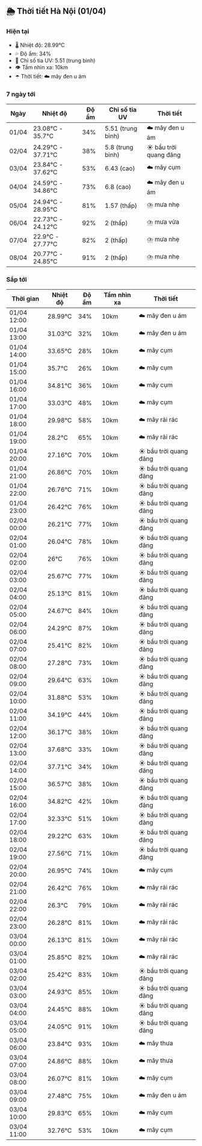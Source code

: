 ## 🌦️ Thời tiết Hà Nội (01/04)

### Hiện tại

- 🌡️ Nhiệt độ: 28.99℃
- 💦 Độ ẩm: 34%
- 🌟 Chỉ số tia UV: 5.51 (trung bình)
- 👁️ Tầm nhìn xa: 10km
- ☂️ Thời tiết: ☁️ mây đen u ám

### 7 ngày tới

| Ngày | Nhiệt độ | Độ ẩm | Chỉ số tia UV | Thời tiết |
| --- | --- | --- | --- | --- |
| 01/04 | 23.08℃ - 35.7℃ | 34% | 5.51 (trung bình) | ☁️ mây đen u ám |
| 02/04 | 24.29℃ - 37.71℃ | 38% | 5.8 (trung bình) | ☀️ bầu trời quang đãng |
| 03/04 | 23.84℃ - 37.62℃ | 53% | 6.43 (cao) | ☁️ mây cụm |
| 04/04 | 24.59℃ - 34.86℃ | 73% | 6.8 (cao) | ☁️ mây đen u ám |
| 05/04 | 24.94℃ - 28.95℃ | 81% | 1.57 (thấp) | ⛈️ mưa nhẹ |
| 06/04 | 22.73℃ - 24.12℃ | 92% | 2 (thấp) | ⛈️ mưa vừa |
| 07/04 | 22.9℃ - 27.77℃ | 82% | 2 (thấp) | ⛈️ mưa nhẹ |
| 08/04 | 20.77℃ - 24.85℃ | 91% | 2 (thấp) | ⛈️ mưa nhẹ |

### Sắp tới

| Thời gian | Nhiệt độ | Độ ẩm | Tầm nhìn xa | Thời tiết |
| --- | --- | --- | --- | --- |
| 01/04 12:00 | 28.99℃ | 34% | 10km | ☁️ mây đen u ám |
| 01/04 13:00 | 31.03℃ | 32% | 10km | ☁️ mây đen u ám |
| 01/04 14:00 | 33.65℃ | 28% | 10km | ☁️ mây cụm |
| 01/04 15:00 | 35.7℃ | 26% | 10km | ☁️ mây cụm |
| 01/04 16:00 | 34.81℃ | 36% | 10km | ☁️ mây cụm |
| 01/04 17:00 | 33.03℃ | 48% | 10km | ☁️ mây cụm |
| 01/04 18:00 | 29.98℃ | 58% | 10km | ☁️ mây rải rác |
| 01/04 19:00 | 28.2℃ | 65% | 10km | ☁️ mây rải rác |
| 01/04 20:00 | 27.16℃ | 70% | 10km | ☀️ bầu trời quang đãng |
| 01/04 21:00 | 26.86℃ | 70% | 10km | ☀️ bầu trời quang đãng |
| 01/04 22:00 | 26.76℃ | 71% | 10km | ☀️ bầu trời quang đãng |
| 01/04 23:00 | 26.42℃ | 76% | 10km | ☀️ bầu trời quang đãng |
| 02/04 00:00 | 26.21℃ | 77% | 10km | ☀️ bầu trời quang đãng |
| 02/04 01:00 | 26.04℃ | 78% | 10km | ☀️ bầu trời quang đãng |
| 02/04 02:00 | 26℃ | 76% | 10km | ☀️ bầu trời quang đãng |
| 02/04 03:00 | 25.67℃ | 77% | 10km | ☀️ bầu trời quang đãng |
| 02/04 04:00 | 25.13℃ | 81% | 10km | ☀️ bầu trời quang đãng |
| 02/04 05:00 | 24.67℃ | 84% | 10km | ☀️ bầu trời quang đãng |
| 02/04 06:00 | 24.29℃ | 87% | 10km | ☀️ bầu trời quang đãng |
| 02/04 07:00 | 25.41℃ | 82% | 10km | ☀️ bầu trời quang đãng |
| 02/04 08:00 | 27.28℃ | 73% | 10km | ☀️ bầu trời quang đãng |
| 02/04 09:00 | 29.64℃ | 63% | 10km | ☀️ bầu trời quang đãng |
| 02/04 10:00 | 31.88℃ | 53% | 10km | ☀️ bầu trời quang đãng |
| 02/04 11:00 | 34.19℃ | 44% | 10km | ☀️ bầu trời quang đãng |
| 02/04 12:00 | 36.17℃ | 38% | 10km | ☀️ bầu trời quang đãng |
| 02/04 13:00 | 37.68℃ | 33% | 10km | ☀️ bầu trời quang đãng |
| 02/04 14:00 | 37.71℃ | 34% | 10km | ☀️ bầu trời quang đãng |
| 02/04 15:00 | 36.57℃ | 38% | 10km | ☀️ bầu trời quang đãng |
| 02/04 16:00 | 34.82℃ | 42% | 10km | ☀️ bầu trời quang đãng |
| 02/04 17:00 | 32.33℃ | 51% | 10km | ☀️ bầu trời quang đãng |
| 02/04 18:00 | 29.22℃ | 63% | 10km | ☀️ bầu trời quang đãng |
| 02/04 19:00 | 27.56℃ | 71% | 10km | ☀️ bầu trời quang đãng |
| 02/04 20:00 | 26.95℃ | 74% | 10km | ☁️ mây cụm |
| 02/04 21:00 | 26.42℃ | 76% | 10km | ☁️ mây rải rác |
| 02/04 22:00 | 26.3℃ | 79% | 10km | ☁️ mây rải rác |
| 02/04 23:00 | 26.28℃ | 81% | 10km | ☁️ mây rải rác |
| 03/04 00:00 | 26.13℃ | 81% | 10km | ☁️ mây rải rác |
| 03/04 01:00 | 25.85℃ | 82% | 10km | ☁️ mây rải rác |
| 03/04 02:00 | 25.42℃ | 83% | 10km | ☀️ bầu trời quang đãng |
| 03/04 03:00 | 24.93℃ | 85% | 10km | ☀️ bầu trời quang đãng |
| 03/04 04:00 | 24.45℃ | 88% | 10km | ☀️ bầu trời quang đãng |
| 03/04 05:00 | 24.05℃ | 91% | 10km | ☀️ bầu trời quang đãng |
| 03/04 06:00 | 23.84℃ | 93% | 10km | ☁️ mây thưa |
| 03/04 07:00 | 24.86℃ | 88% | 10km | ☁️ mây thưa |
| 03/04 08:00 | 26.07℃ | 81% | 10km | ☁️ mây cụm |
| 03/04 09:00 | 27.48℃ | 75% | 10km | ☁️ mây đen u ám |
| 03/04 10:00 | 29.83℃ | 65% | 10km | ☁️ mây cụm |
| 03/04 11:00 | 32.76℃ | 53% | 10km | ☁️ mây cụm |
